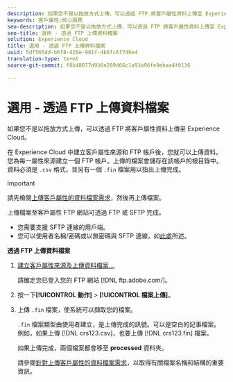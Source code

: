 ```yaml
---
description: 如果您不是以拖放方式上傳，可以透過 FTP 將客戶屬性資料上傳至 Experience Cloud。
keywords: 客戶屬性;核心服務
seo-description: 如果您不是以拖放方式上傳，可以透過 FTP 將客戶屬性資料上傳至 Experience Cloud。
seo-title: 選用 - 透過 FTP 上傳資料檔案
solution: Experience Cloud
title: 選用 - 透過 FTP 上傳資料檔案
uuid: 5df565dd-b6f8-420e-981f-4b6fc6f7d0e4
translation-type: tm+mt
source-git-commit: f8b48077d936e289d66c1a93a96fe9ebaa4f0136

---
```



# 選用 - 透過 FTP 上傳資料檔案

如果您不是以拖放方式上傳，可以透過 FTP 將客戶屬性資料上傳至 Experience Cloud。

在 Experience Cloud 中建立客戶屬性來源和 FTP 帳戶後，您就可以上傳資料。您為每一屬性來源建立一個 FTP 帳戶。上傳的檔案會儲存在該帳戶的根目錄中。資料必須是 `.csv` 格式，並另有一個 `.fin` 檔案用以指出上傳完成。

>[!IMPORTANT]
>
>請先檢閱[上傳客戶屬性的資料檔案需求](../attributes/crs-data-file.md#concept_DE908F362DF24172BFEF48E1797DAF19)，然後再上傳檔案。


上傳檔案至客戶屬性 FTP 網站可透過 FTP 或 SFTP 完成。

* 您需要支援 SFTP 連線的用戶端。
* 您可以使用者名稱/密碼或以無密碼與 SFTP 連線，如[此處](https://marketing.adobe.com/resources/help/en_US/whitepapers/ftp/?f=ftp_sftp_cert_auth)所述。



<!-- <p>Error states - get with Matt and Dave </p> 
<p>What are the most common reasons for doing this? Retail? Do a use case example, then show an AN example. </p> 
<p>You create one FTP per attribute source. Files go to the root folder in that account. The file type .fin is user-created. (For example, upload a .csv then a .fin of the same name, which signals you have completed the upload. https://wiki.corp.adobe.com/display/marketingcloud/Customer+Record+Services#CustomerRecordServices-FileFormats (leverage for doc). Possibly link from FTP File Reqs page to a help file about naming conventions. Need a new file type page for this. Similar content here: https://marketing.adobe.com/resources/help/en_US/reference/c_general_file_structure.html and here: https://marketing.adobe.com/resources/help/en_US/whitepapers/ftp/ftp_datasources.html </p> 
<p>Drag-n-drop and zip functionality for uploads - 1/21/2015. S/b less than 100 megs for drag and drop zip file. Fin file not required for drag/drop. </p> 
<p>Preview Data - shows the last upload (?) </p> 
<p>Need a link to the "instructions" on that information icon with the image. </p> 
<p>Workflow: Drag and drop, validate schema, configure subscription, save/activate. </p> -->
**透過 FTP 上傳資料檔案**

1. [建立客戶屬性來源及上傳資料檔案...](../attributes/t-crs-usecase.md#task_BCC327B2A0EF4A1BBB2934013AB92B78).

   請確定您已登入您的 FTP 網站 [!DNL ftp.adobe.com/<sftpname>]。

1. 按一下&#x200B;**[!UICONTROL 動作]** &gt; **[!UICONTROL 檔案上傳]**。

1. 上傳 `.fin` 檔案，使系統可以擷取您的檔案。

   `.fin` 檔案類型由使用者建立，是上傳完成的訊號。可以是空白的記事檔案。例如，如果上傳 [!DNL crs123.csv]，也要上傳 [!DNL crs123.fin] 檔案。

   如果上傳完成，兩個檔案都會移至 **processed** 資料夾。


   請參閱[針對上傳客戶屬性的資料檔案需求](../attributes/crs-data-file.md#concept_DE908F362DF24172BFEF48E1797DAF19)，以取得有關檔案名稱和結構的重要資訊。
